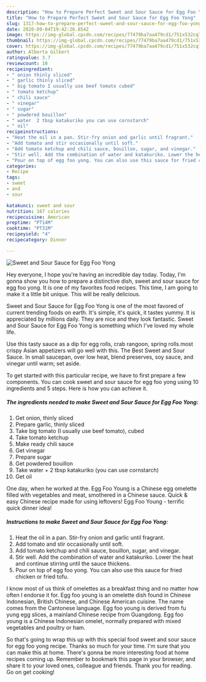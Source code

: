 ```yaml
---
description: "How to Prepare Perfect Sweet and Sour Sauce for Egg Foo Yong"
title: "How to Prepare Perfect Sweet and Sour Sauce for Egg Foo Yong"
slug: 1317-how-to-prepare-perfect-sweet-and-sour-sauce-for-egg-foo-yong
date: 2020-09-04T19:42:26.854Z
image: https://img-global.cpcdn.com/recipes/77479ba7aa479cd1/751x532cq70/sweet-and-sour-sauce-for-egg-foo-yong-recipe-main-photo.jpg
thumbnail: https://img-global.cpcdn.com/recipes/77479ba7aa479cd1/751x532cq70/sweet-and-sour-sauce-for-egg-foo-yong-recipe-main-photo.jpg
cover: https://img-global.cpcdn.com/recipes/77479ba7aa479cd1/751x532cq70/sweet-and-sour-sauce-for-egg-foo-yong-recipe-main-photo.jpg
author: Alberta Gilbert
ratingvalue: 3.7
reviewcount: 10
recipeingredient:
- " onion thinly sliced"
- " garlic thinly sliced"
- " big tomato I usually use beef tomato cubed"
- " tomato ketchup"
- " chili sauce"
- " vinegar"
- " sugar"
- " powdered bouillon"
- " water  2 tbsp katakuriko you can use cornstarch"
- " oil"
recipeinstructions:
- "Heat the oil in a pan. Stir-fry onion and garlic until fragrant."
- "Add tomato and stir occasionally until soft."
- "Add tomato ketchup and chili sauce, bouillon, sugar, and vinegar."
- "Stir well. Add the combination of water and katakuriko. Lower the heat and continue stirring until the sauce thickens."
- "Pour on top of egg foo yong. You can also use this sauce for fried chicken or fried tofu."
categories:
- Recipe
tags:
- sweet
- and
- sour

katakunci: sweet and sour 
nutrition: 167 calories
recipecuisine: American
preptime: "PT14M"
cooktime: "PT31M"
recipeyield: "4"
recipecategory: Dinner

---
```



![Sweet and Sour Sauce for Egg Foo Yong](https://img-global.cpcdn.com/recipes/77479ba7aa479cd1/751x532cq70/sweet-and-sour-sauce-for-egg-foo-yong-recipe-main-photo.jpg)

Hey everyone, I hope you're having an incredible day today. Today, I'm gonna show you how to prepare a distinctive dish, sweet and sour sauce for egg foo yong. It is one of my favorites food recipes. This time, I am going to make it a little bit unique. This will be really delicious.

Sweet and Sour Sauce for Egg Foo Yong is one of the most favored of current trending foods on earth. It's simple, it's quick, it tastes yummy. It is appreciated by millions daily. They are nice and they look fantastic. Sweet and Sour Sauce for Egg Foo Yong is something which I've loved my whole life.

Use this tasty sauce as a dip for egg rolls, crab rangoon, spring rolls.most crispy Asian appetizers will go well with this. The Best Sweet and Sour Sauce. In small saucepan, over low heat, blend preserves, soy sauce, and vinegar until warm; set aside.


To get started with this particular recipe, we have to first prepare a few components. You can cook sweet and sour sauce for egg foo yong using 10 ingredients and 5 steps. Here is how you can achieve it.

<!--inarticleads1-->

##### The ingredients needed to make Sweet and Sour Sauce for Egg Foo Yong:

1. Get  onion, thinly sliced
1. Prepare  garlic, thinly sliced
1. Take  big tomato (I usually use beef tomato), cubed
1. Take  tomato ketchup
1. Make ready  chili sauce
1. Get  vinegar
1. Prepare  sugar
1. Get  powdered bouillon
1. Take  water + 2 tbsp katakuriko (you can use cornstarch)
1. Get  oil


One day, when he worked at the. Egg Foo Young is a Chinese egg omelette filled with vegetables and meat, smothered in a Chinese sauce. Quick &amp; easy Chinese recipe made for using leftovers! Egg Foo Young - terrific quick dinner idea! 

<!--inarticleads2-->

##### Instructions to make Sweet and Sour Sauce for Egg Foo Yong:

1. Heat the oil in a pan. Stir-fry onion and garlic until fragrant.
1. Add tomato and stir occasionally until soft.
1. Add tomato ketchup and chili sauce, bouillon, sugar, and vinegar.
1. Stir well. Add the combination of water and katakuriko. Lower the heat and continue stirring until the sauce thickens.
1. Pour on top of egg foo yong. You can also use this sauce for fried chicken or fried tofu.


I know most of us think of omelettes as a breakfast thing and no matter how often I endorse it for. Egg foo young is an omelette dish found in Chinese Indonesian, British Chinese, and Chinese American cuisine. The name comes from the Cantonese language. Egg foo young is derived from fu yung egg slices, a mainland Chinese recipe from Guangdong. Egg foo young is a Chinese Indonesian omelet, normally prepared with mixed vegetables and poultry or ham. 

So that's going to wrap this up with this special food sweet and sour sauce for egg foo yong recipe. Thanks so much for your time. I'm sure that you can make this at home. There's gonna be more interesting food at home recipes coming up. Remember to bookmark this page in your browser, and share it to your loved ones, colleague and friends. Thank you for reading. Go on get cooking!
